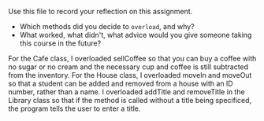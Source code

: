 Use this file to record your reflection on this assignment.

- Which methods did you decide to `overload`, and why?
- What worked, what didn't, what advice would you give someone taking this course in the future?

For the Cafe class, I overloaded sellCoffee so that you can buy a coffee with no sugar or no cream and the necessary cup and coffee is still subtracted from the inventory. For the House class, I overloaded moveIn and moveOut so that a student can be added and removed from a house with an ID number, rather than a name. I overloaded addTitle and removeTitle in the Library class so that if the method is called without a title being specificed, the program tells the user to enter a title.